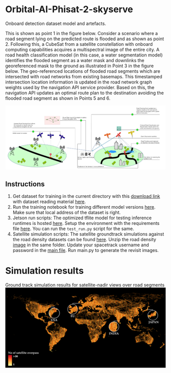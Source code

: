 # Orbital-AI-Phisat-2-skyserve
Onboard detection dataset model and artefacts. 

This is shown as point 1 in the figure below. Consider a scenario where a road segment lying on the predicted route is flooded and as shown as point 2. Following this, a CubeSat from a satellite constellation with onboard computing capabilities acquires a multispectral image of the entire city.
A road health classification model (in this case, a water segmentation model) identifies the flooded segment as a water mask and downlinks the georeferenced mask to the ground as illustrated in Point 3 in the figure below. The geo-referenced locations of flooded road segments which are intersected with road networks from existing basemaps. This timestamped intersection location information is updated in the road network graph weights used by the navigation API service provider. Based on this, the navigation API updates an optimal route plan to the destination avoiding the flooded road segment as shown in Points 5 and 6.

![alt text](concept.png "Concept diagram")

## Instructions
1. Get dataset for training in the current directory with this [download link](https://zenodo.org/records/10890137) with dataset reading material [here](https://zenodo.org/records/10890137/files/Dataset_Description.pdf?download=1).
2. Run the training notebook for training different model versions [here](SkyServe_Hosted_Notebook_Orbital_AI_challenge_PhiSat_2.ipynb). Make sure that local address of the dataset is right.
3. Jetson run scripts: The optimized tflite model for testing inference runtimes is hosted [here](oai-jetson-testrun). Setup the environment with the requirements file [here](oai-jetson-testrun\requirements.txt). You can run the `test_run.py` script for the same. 
4. Satellite simulation scripts: The satellite groundtrack simulations against the road density datasets can be found [here](). Unzip the road density [image](satellite_simulation_road_density\grip4_area_land_km2_georeference.zip) in the same folder. Update your spacetrack username and password in the [main file](satellite_simulation_road_density\main.py). Run main.py to generate the revisit images. 

# Simulation results
Ground track simulation results for satellite-nadir views over road segments
![alt text](satellite_path_overpass.png "Satellite Road overpass simulations")
